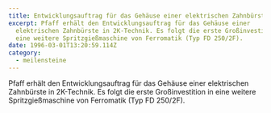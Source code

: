 ```yaml
---
title: Entwicklungsauftrag für das Gehäuse einer elektrischen Zahnbürste | 1996
excerpt: Pfaff erhält den Entwicklungsauftrag für das Gehäuse einer
  ­elektrischen Zahnbürste in 2K-Technik. Es folgt die erste Großinvestition in
  eine weitere Spritzgießmaschine von Ferromatik (Typ FD 250/2F).
date: 1996-03-01T13:20:59.114Z
category:
  - meilensteine
---
```

Pfaff erhält den Entwicklungsauftrag für das Gehäuse einer ­elektrischen Zahnbürste in 2K-Technik. Es folgt die erste Großinvestition in eine weitere Spritzgießmaschine von Ferromatik (Typ FD 250/2F).
